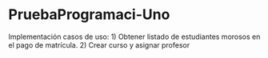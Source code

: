 # PruebaProgramaci-Uno
Implementación casos de uso: 1) Obtener listado de estudiantes morosos en el pago de matrícula. 2) Crear curso y asignar profesor
